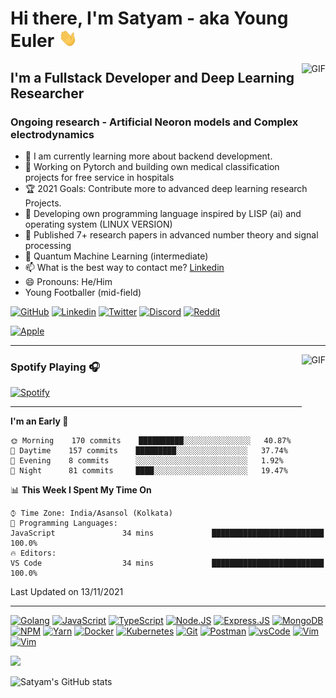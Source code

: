 # Hi there, I'm Satyam - aka Young Euler <img width="30px" src="https://github.com/SatYu26/SatYu26/raw/master/Assets/Hi.gif" />

<img align="right" alt="GIF" height="160px" src="https://octodex.github.com/images/daftpunktocat-guy.gif" />

## I'm a Fullstack Developer and Deep Learning Researcher
### Ongoing research - Artificial Neoron models and Complex electrodynamics 

- 🌱 I am currently learning more about backend development.
- 🌱 Working on Pytorch and building own medical classification projects for free service in hospitals
- 🏆 2021 Goals: Contribute more to advanced deep learning research Projects.
- 🌱 Developing own programming language inspired by LISP (ai) and operating system (LINUX VERSION)
- 🌱 Published 7+ research papers in advanced number theory and signal processing
- 🌱 Quantum Machine Learning (intermediate)
- 📫 What is the best way to contact me? [Linkedin](https://www.linkedin.com/in/satyam-roy-6250a2165/)
- 😄 Pronouns: He/Him
- Young Footballer (mid-field)

[![GitHub](https://img.shields.io/badge/Github-100000?style=for-the-badge&logo=github&logoColor=white)](https://github.com/satyamroy001)
[![Linkedin](https://img.shields.io/badge/Linkedin-0077B5?style=for-the-badge&logo=linkedin&logoColor=white)](https://www.linkedin.com/in/satyam-roy-6250a2165/)
[![Twitter](https://img.shields.io/badge/Twitter-1DA1F2?style=for-the-badge&logo=twitter&logoColor=white)](https://twitter.com/77sroy)
[![Discord](https://img.shields.io/badge/Discord-7289DA?style=for-the-badge&logo=discord&logoColor=white)]()
[![Reddit](https://img.shields.io/badge/Reddit-FF4500?style=for-the-badge&logo=reddit&logoColor=white)]()

[![Apple](https://badgen.net/badge/PROJECT/PENTAGON/red?icon=github)](https://satyamroy001.github.io/researchml/)

---

<img align="right" alt="GIF" height="170px" src="https://media.giphy.com/media/J5B1Y8QZnzXXbLQIBu/giphy.gif" />

### Spotify Playing 🎧

[![Spotify](https://novatorem-kyzbk7wxl-bardiesel.vercel.app/api/spotify)](https://open.spotify.com/user/31doy22mvycwt43tx6ajtqe7tdtu)

---

<!--START_SECTION:waka-->
**I'm an Early 🐤** 

```text
🌞 Morning    170 commits    ██████████░░░░░░░░░░░░░░░   40.87% 
🌆 Daytime    157 commits    █████████░░░░░░░░░░░░░░░░   37.74% 
🌃 Evening    8 commits      ░░░░░░░░░░░░░░░░░░░░░░░░░   1.92% 
🌙 Night      81 commits     ████░░░░░░░░░░░░░░░░░░░░░   19.47%
```


📊 **This Week I Spent My Time On** 

```text
⌚︎ Time Zone: India/Asansol (Kolkata)
💬 Programming Languages: 
JavaScript               34 mins             █████████████████████████   100.0%
🔥 Editors: 
VS Code                  34 mins             █████████████████████████   100.0%
```


 Last Updated on 13/11/2021
<!--END_SECTION:waka-->


---


[![Golang](https://img.shields.io/badge/Go-00ADD8?style=for-the-badge&logo=go&logoColor=white)]()
[![JavaScript](https://img.shields.io/badge/JavaScript-F7DF1E?style=for-the-badge&logo=javascript&logoColor=black)]()
[![TypeScript](https://img.shields.io/badge/TypeScript-007ACC?style=for-the-badge&logo=typescript&logoColor=white)]()
[![Node.JS](https://img.shields.io/badge/Node.js-43853D?style=for-the-badge&logo=node.js&logoColor=white)]()
[![Express.JS](https://img.shields.io/badge/Express.JS-000000?style=for-the-badge&logo=express&logoColor=white)]()
[![MongoDB](https://img.shields.io/badge/MongoDB-4EA94B?style=for-the-badge&logo=mongodb&logoColor=white)]()
[![NPM](https://img.shields.io/badge/NPM-CB3837?style=for-the-badge&logo=npm&logoColor=white)]()
[![Yarn](https://img.shields.io/badge/Yarn-2C8EBB?style=for-the-badge&logo=yarn&logoColor=white)]()
[![Docker](https://img.shields.io/badge/Docker-2CA5E0?style=for-the-badge&logo=docker&logoColor=white)]()
[![Kubernetes](https://img.shields.io/badge/Kubernetes-326ce5.svg?&style=for-the-badge&logo=kubernetes&logoColor=white)]()
[![Git](https://img.shields.io/badge/Git-F05032?style=for-the-badge&logo=git&logoColor=white)]()
[![Postman](https://img.shields.io/badge/Postman-FF6C37?style=for-the-badge&logo=Postman&logoColor=white)]()
[![vsCode](https://img.shields.io/badge/vsCode-0078D4?style=for-the-badge&logo=visual%20studio%20code&logoColor=white)]()
[![Vim](https://img.shields.io/badge/Vim-%2311AB00.svg?&style=for-the-badge&logo=vim&logoColor=white)]()
[![Vim](https://img.shields.io/badge/Ruby-CC342D?style=for-the-badge&logo=ruby&logoColor=white)]()


<img src="https://imgur.com/rilHVxA.png"/> 

![Satyam's GitHub stats](https://github-readme-stats.vercel.app/api?username=satyamroy001&show_icons=true&theme=radical)



